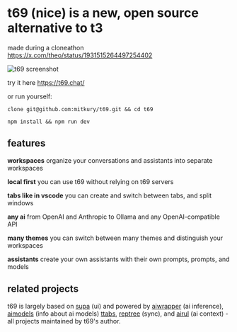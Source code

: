 # t69 (nice) is a new, open source alternative to t3

made during a cloneathon https://x.com/theo/status/1931515264497254402

![t69 screenshot](https://github.com/mitkury/t69/blob/main/docs/assets/screenshot.png)

try it here https://t69.chat/

or run yourself:
```
clone git@github.com:mitkury/t69.git && cd t69
```

```
npm install && npm run dev
```

## features

**workspaces**
organize your conversations and assistants into separate workspaces

**local first**
you can use t69 without relying on t69 servers

**tabs like in vscode**
you can create and switch between tabs, and split windows

**any ai**
from OpenAI and Anthropic to Ollama and any OpenAI-compatible API

**many themes**
you can switch between many themes and distinguish your workspaces

**assistants**
create your own assistants with their own prompts, prompts, and models

## related projects
t69 is largely based on [supa](https://github.com/supaorg/supa) (ui) and powered by [aiwrapper](https://github.com/mitkury/aiwrapper) (ai inference), [aimodels](https://github.com/mitkury/aimodels) (info about ai models) [ttabs](https://github.com/mitkury/ttabs), [reptree](https://github.com/mitkury/reptree) (sync), and [airul](https://github.com/mitkury/airul) (ai context) - all projects maintained by t69's author.
